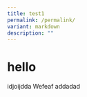 ```yaml
---
title: test1
permalink: /permalink/
variant: markdown
description: ""
---
```

# hello 
idjoijdda Wefeaf addadad